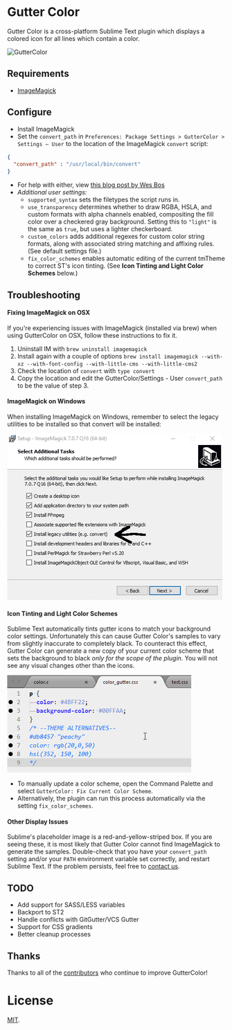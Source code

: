 # Gutter Color

Gutter Color is a cross-platform Sublime Text plugin which displays a colored icon for all lines which contain a color.

![GutterColor](screenshot.png)

## Requirements

* [ImageMagick](http://www.imagemagick.org/)

## Configure

* Install ImageMagick
* Set the `convert_path` in `Preferences: Package Settings > GutterColor > Settings – User` to the location of the ImageMagick `convert` script:

```json
{
  "convert_path" : "/usr/local/bin/convert"
}
```
* For help with either, view [this blog post by Wes Bos](http://wesbos.com/css-gutter-color-sublime-text/)
* *Additional user settings:*
    * `supported_syntax` sets the filetypes the script runs in.
    * `use_transparency` determines whether to draw RGBA, HSLA, and custom formats with alpha channels enabled, compositing the fill color over a checkered gray background. Setting this to `"light"` is the same as `true`, but uses a lighter checkerboard.
    * `custom_colors` adds additional regexes for custom color string formats, along with associated string matching and affixing rules. (See default settings file.)
    * `fix_color_schemes` enables automatic editing of the current tmTheme to correct ST's icon tinting. (See **Icon Tinting and Light Color Schemes** below.)

## Troubleshooting

#### Fixing ImageMagick on OSX
If you're experiencing issues with ImageMagick (installed via brew) when using GutterColor on OSX, follow these instructions to fix it.

1. Uninstall IM with `brew uninstall imagemagick`
2. Install again with a couple of options `brew install imagemagick --with-xz --with-font-config --with-little-cms --with-little-cms2`
3. Check the location of `convert` with `type convert`
4. Copy the location and edit the GutterColor/Settings - User `convert_path` to be the value of step 3.

#### ImageMagick on Windows
When installing ImageMagick on Windows, remember to select the legacy utilities to be installed so that convert will be installed:  

![Screenshot of ImageMagick Windows installer.](im-win-install-screenshot.png)

#### Icon Tinting and Light Color Schemes
Sublime Text automatically tints gutter icons to match your background color settings. Unfortunately this can cause Gutter Color's samples to vary from slightly inaccurate to completely black. To counteract this effect, Gutter Color can generate a new copy of your current color scheme that sets the background to black *only for the scope of the plugin*. You will not see any visual changes other than the icons.

![Animation of a user running the "Fix Current Color Scheme" command.](fix_color_scheme.gif)

* To manually update a color scheme, open the Command Palette and select `GutterColor: Fix Current Color Scheme`.
* Alternatively, the plugin can run this process automatically via the setting `fix_color_schemes`.

#### Other Display Issues

Sublime's placeholder image is a red-and-yellow-striped box. If you are seeing these, it is most likely that Gutter Color cannot find ImageMagick to generate the samples. Double-check that you have your `convert_path` setting and/or your `PATH` environment variable set correctly, and restart Sublime Text. If the problem persists, feel free to [contact us](https://github.com/ggordan/GutterColor/issues).

## TODO

* Add support for SASS/LESS variables
* Backport to ST2
* Handle conflicts with GitGutter/VCS Gutter
* Support for CSS gradients
* Better cleanup processes

## Thanks
Thanks to all of the [contributors](https://github.com/ggordan/GutterColor/graphs/contributors) who continue to improve GutterColor!

# License

[MIT](/LICENSE).
